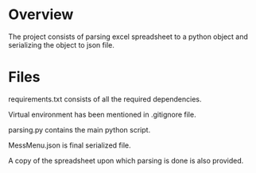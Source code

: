 # Overview
The project consists of parsing excel spreadsheet to a python object and serializing the object to json file.

# Files
requirements.txt consists of all the required dependencies.

Virtual environment has been mentioned in .gitignore file.

parsing.py contains the main python script.

MessMenu.json is final serialized file.

A copy of the spreadsheet upon which parsing is done is also provided.
